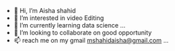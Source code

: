 - 👋 Hi, I’m Aisha shahid
- 👀 I’m interested in video Editing 
- 🌱 I’m currently learning data science ...
- 💞️ I’m looking to collaborate on good opportunity
- 📫 reach me on my gmail mshahidaisha@gmail.com ... 

<!---
Aishahid/Aisha is a mom of three✨ special in spend time on computer ✨ repository because its `README.md` (this file) appears on your GitHub profile.
You can click the Preview link to take a look at your changes.
--->
